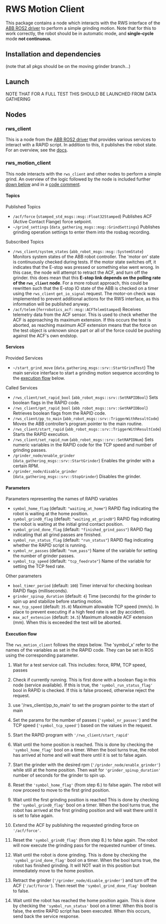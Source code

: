 # RWS Motion Client
This package contains a node which interacts with the RWS interface of the [ABB ROS2 driver](https://github.com/PickNikRobotics/abb_ros2/tree/humble) to perform a simple grinding motion.
Note that for this to work correctly, the robot should be in automatic mode, and **single-cycle** mode **not continuous**.

## Installation and dependencies
(note that all pkgs should be on the moving grinder branch...)

## Launch
NOTE THAT FOR A FULL TEST THIS SHOULD BE LAUNCHED FROM DATA GATHERING
## Nodes 

### rws_client
This is a node from the [ABB ROS2 driver](https://github.com/PickNikRobotics/abb_ros2/tree/humble) that provides various services to interact with a RAPID script. In addition to this, it publishes the robot state.
For an overview, see the [docs](https://github.com/PickNikRobotics/abb_ros2/blob/humble/docs/RWSQuickStart.md).

### rws_motion_client
This node interacts with the `rws_client` and other nodes to perform a simple grind. An overview of the logic followed by the node is included further [down below](#execution-flow) and in a [code comment](https://github.com/Luka140/rws_motion_client/blob/main/src/rws_motion_client.cpp).

#### Topics
Published Topics

- `/acf/force` (`stamped_std_msgs::msg::Float32Stamped`)
        Publishes ACF (Active Contact Flange) force setpoint.
- `~/grind_settings` (`data_gathering_msgs::msg::GrindSettings`)
        Publishes grinding operation settings to enter them into the rosbag recording.

Subscribed Topics

- `/rws_client/system_states` (`abb_robot_msgs::msg::SystemState`)
        Monitors system states of the ABB robot controller. The 'motor on' state is continuously checked during tests. If the motor state switches off, it indicates that the E-stop was pressed or something else went wrong. In this case, the node will attempt to retract the ACF, and turn off the grinder.
  this does mean that this **E-stop link depends on the polling rate of the `rws_client` node**. For a more robust approach, this could be rewritten such that the E-stop IO state of the ABB is checked on a timer using the `rws_client` `get_io_signal` request. The motor-on check was implemented to prevent additional actions for the RWS interface, as this information will be published anyway.
- `/acf/telem` (`ferrobotics_acf::msg::ACFTelemStamped`)
  Receives telemetry data from the ACF sensor. This is used to check whether the ACF is approaching its maximum extension. If this occurs the test is aborted, as reaching maximum ACF extension means that the force on the test object is unknown since part or all of the force could be pushing against the ACF's own endstop.
  
#### Services

Provided Services

  - `~/start_grind_move` (`data_gathering_msgs::srv::StartGrindTest`)
        The main service interface to start a grinding motion sequence according to the [execution flow](#execution-flow) below. 

Called Services

- `/rws_client/set_rapid_bool` (`abb_robot_msgs::srv::SetRAPIDBool`)
        Sets boolean flags in the RAPID code.
- `/rws_client/get_rapid_bool` (`abb_robot_msgs::srv::GetRAPIDBool`)
        Retrieves boolean flags from the RAPID code.
- `/rws_client/pp_to_main` (`abb_robot_msgs::srv::TriggerWithResultCode`)
        Moves the ABB controller’s program pointer to the main routine.
- `/rws_client/start_rapid` (`abb_robot_msgs::srv::TriggerWithResultCode`)
        Starts the RAPID execution.
- `/rws_client/set_rapid_num` (`abb_robot_msgs::srv::SetRAPIDNum`)
        Sets numeric variables in the RAPID code for the TCP speed and number of grinding passes.
- `/grinder_node/enable_grinder` (`data_gathering_msgs::srv::StartGrinder`)
        Enables the grinder with a certain RPM.
- `/grinder_node/disable_grinder` (`data_gathering_msgs::srv::StopGrinder`)
        Disables the grinder.

#### Parameters
Parameters representing the names of RAPID variables

- `symbol_home_flag` (default: `"waiting_at_home"`)
        RAPID flag indicating the robot is waiting at the home position.
- `symbol_grind0_flag` (default: `"waiting_at_grind0"`)
        RAPID flag indicating the robot is waiting at the initial grind contact position.
- `symbol_grind_done_flag` (default: `"finished_grind_pass"`)
        RAPID flag indicating that all grind passes are finished.
- `symbol_run_status_flag` (default: `"run_status"`)
        RAPID flag indicating whether the RAPID script is running.
- `symbol_nr_passes` (default: `"num_pass"`)
        Name of the variable for setting the number of grinder passes.
- `symbol_tcp_speed` (default: `"tcp_feedrate"`)
        Name of the variable for setting the TCP feed rate.

Other parameters
- `bool_timer_period` (default: `100`)
  Timer interval for checking boolean RAPID flags (milliseconds).
- `grinder_spinup_duration` (default: `4`)
        Time (seconds) for the grinder to spin up and stabilize before starting motion.
- `max_tcp_speed` (default: `35.0`)
  Maximum allowable TCP speed (mm/s). In place to prevent executing if a high feed rate is set (by accident). 
- `max_acf_extension` (default: `34.5`)
        Maximum allowable ACF extension (mm). When this is exceeded the test will be aborted. 


#### Execution flow
The `rws_motion_client` follows the steps below. The 'symbol_x' refer to the names of the variables as set in the RAPID code. They can be set in ROS using the corresponding parameter. 

1.  Wait for a test service call.
	This includes: force, RPM, TCP speed, passes

2. Check if currently running. 
    This is first done with a boolean flag in this node (service available).
    If this is true, the `'symbol_run_status_flag'` bool in RAPID is checked. If this is false proceed, otherwise reject the request.

3. use '/rws_client/pp_to_main' to set the program pointer to the start of main

4. Set the params for the number of passes (`'symbol_nr_passes'`) and the TCP speed (`'symbol_tcp_speed'`)  based on the values in the request.

5. Start the RAPID program with `'/rws_client/start_rapid'`

6. Wait until the home position is reached.
    This is done by checking the `'symbol_home_flag'` bool on a timer. When the bool turns true, the robot has arrived at home and will wait there until it is set to false again.

7. Start the grinder with the desired rpm (`'/grinder_node/enable_grinder'`) while still at the home position. 
    Then wait for `'grinder_spinup_duration'` number of seconds for the grinder to spin up.

8. Reset the `'symbol_home_flag'` (from step 6.) to false again. 
    The robot will now proceed to move to the first grind position. 

9. Wait until the first grinding position is reached 
    This is done by checking the `'symbol_grind0_flag'` bool on a timer. When the bool turns true, the robot has arrived at the first grinding position and will wait there until it is set to false again.

10. Extend the ACF by publishing the requested grinding force on `'/acf/force'`.

11. Reset the `'symbol_grind0_flag'` (from step 8.) to false again. 
    The robot will now execute the grinding pass for the requested number of times. 

12. Wait until the robot is done grinding. 
    This is done by checking the `'symbol_grind_done_flag'` bool on a timer. When the bool turns true, the robot has finished grinding. It will NOT wait in this position but immediately move to the home position.

13. Retract the grinder (`'/grinder_node/disable_grinder'`) and turn off the ACF (`'/acf/force'`). Then reset the `'symbol_grind_done_flag'` boolean to false.

14. Wait until the robot has reached the home position again. 
    This is done by checking the `'symbol_run_status'` bool on a timer. When this bool is false, the entire RAPID script has been executed. When this occurs, send back the service response. 
